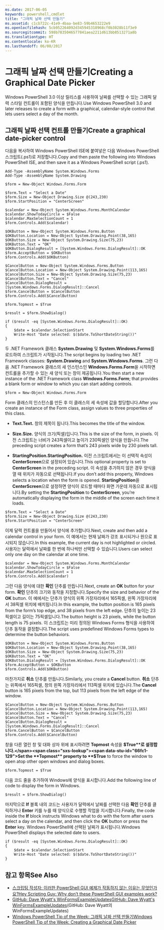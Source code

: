 ```yaml
---
ms.date: 2017-06-05
keywords: powershell,cmdlet
title: "그래픽 날짜 선택 만들기"
ms.assetid: c1cb722c-41e9-4baa-be83-59b4653222e9
ms.openlocfilehash: 5cb952264092d345945318968cf0b3028b11f3e9
ms.sourcegitcommit: 598b7835046577841aea2211d613bb8513271a8b
ms.translationtype: HT
ms.contentlocale: ko-KR
ms.lasthandoff: 06/08/2017
---
```

# <a name="creating-a-graphical-date-picker"></a><span data-ttu-id="66fc1-103">그래픽 날짜 선택 만들기</span><span class="sxs-lookup"><span data-stu-id="66fc1-103">Creating a Graphical Date Picker</span></span>
<span data-ttu-id="66fc1-104">Windows PowerShell 3.0 이상 릴리스를 사용하여 날짜를 선택할 수 있는 그래픽 달력 스타일 컨트롤이 포함된 양식을 만듭니다.</span><span class="sxs-lookup"><span data-stu-id="66fc1-104">Use Windows PowerShell 3.0 and later releases to create a form with a graphical, calendar-style control that lets users select a day of the month.</span></span>

## <a name="create-a-graphical-date-picker-control"></a><span data-ttu-id="66fc1-105">그래픽 날짜 선택 컨트롤 만들기</span><span class="sxs-lookup"><span data-stu-id="66fc1-105">Create a graphical date-picker control</span></span>
<span data-ttu-id="66fc1-106">다음을 복사하여 Windows PowerShell ISE에 붙여넣은 다음 Windows PowerShell 스크립트(.ps1)로 저장합니다.</span><span class="sxs-lookup"><span data-stu-id="66fc1-106">Copy and then paste the following into Windows PowerShell ISE, and then save it as a Windows PowerShell script (.ps1).</span></span>

```
Add-Type -AssemblyName System.Windows.Forms
Add-Type -AssemblyName System.Drawing

$form = New-Object Windows.Forms.Form 

$form.Text = "Select a Date" 
$form.Size = New-Object Drawing.Size @(243,230) 
$form.StartPosition = "CenterScreen"

$calendar = New-Object System.Windows.Forms.MonthCalendar 
$calendar.ShowTodayCircle = $False
$calendar.MaxSelectionCount = 1
$form.Controls.Add($calendar) 

$OKButton = New-Object System.Windows.Forms.Button
$OKButton.Location = New-Object System.Drawing.Point(38,165)
$OKButton.Size = New-Object System.Drawing.Size(75,23)
$OKButton.Text = "OK"
$OKButton.DialogResult = [System.Windows.Forms.DialogResult]::OK
$form.AcceptButton = $OKButton
$form.Controls.Add($OKButton)

$CancelButton = New-Object System.Windows.Forms.Button
$CancelButton.Location = New-Object System.Drawing.Point(113,165)
$CancelButton.Size = New-Object System.Drawing.Size(75,23)
$CancelButton.Text = "Cancel"
$CancelButton.DialogResult = [System.Windows.Forms.DialogResult]::Cancel
$form.CancelButton = $CancelButton
$form.Controls.Add($CancelButton)

$form.Topmost = $True

$result = $form.ShowDialog() 

if ($result -eq [System.Windows.Forms.DialogResult]::OK)
{
    $date = $calendar.SelectionStart
    Write-Host "Date selected: $($date.ToShortDateString())"
}
```

<span data-ttu-id="66fc1-107">두 .NET Framework 클래스 **System.Drawing** 및 **System.Windows.Forms**를 로드하여 스크립트가 시작됩니다.</span><span class="sxs-lookup"><span data-stu-id="66fc1-107">The script begins by loading two .NET Framework classes: **System.Drawing** and **System.Windows.Forms**.</span></span> <span data-ttu-id="66fc1-108">그런 다음 .NET Framework 클래스의 새 인스턴스인 **Windows.Forms.Form**을 시작하면 컨트롤을 추가할 수 있는 새 양식 또는 창이 제공됩니다.</span><span class="sxs-lookup"><span data-stu-id="66fc1-108">You then start a new instance of the .NET Framework class **Windows.Forms.Form**; that provides a blank form or window to which you can start adding controls.</span></span>

```
$form = New-Object Windows.Forms.Form
```

<span data-ttu-id="66fc1-109">Form 클래스의 인스턴스를 만든 후 이 클래스의 세 속성에 값을 할당합니다.</span><span class="sxs-lookup"><span data-stu-id="66fc1-109">After you create an instance of the Form class, assign values to three properties of this class.</span></span>

-   <span data-ttu-id="66fc1-110">**Text.**</span><span class="sxs-lookup"><span data-stu-id="66fc1-110">**Text.**</span></span> <span data-ttu-id="66fc1-111">창의 제목이 됩니다.</span><span class="sxs-lookup"><span data-stu-id="66fc1-111">This becomes the title of the window.</span></span>

-   <span data-ttu-id="66fc1-112">**Size.**</span><span class="sxs-lookup"><span data-stu-id="66fc1-112">**Size.**</span></span> <span data-ttu-id="66fc1-113">양식의 크기(픽셀)입니다.</span><span class="sxs-lookup"><span data-stu-id="66fc1-113">This is the size of the form, in pixels.</span></span> <span data-ttu-id="66fc1-114">이전 스크립트는 너비가 243픽셀이고 높이가 230픽셀인 양식을 만듭니다.</span><span class="sxs-lookup"><span data-stu-id="66fc1-114">The preceding script creates a form that’s 243 pixels wide by 230 pixels tall.</span></span>

-   <span data-ttu-id="66fc1-115">**StartingPosition.**</span><span class="sxs-lookup"><span data-stu-id="66fc1-115">**StartingPosition.**</span></span> <span data-ttu-id="66fc1-116">이전 스크립트에서는 이 선택적 속성이 **CenterScreen**으로 설정되어 있습니다.</span><span class="sxs-lookup"><span data-stu-id="66fc1-116">This optional property is set to **CenterScreen** in the preceding script.</span></span> <span data-ttu-id="66fc1-117">이 속성을 추가하지 않은 경우 양식을 열 때 위치가 자동으로 선택됩니다.</span><span class="sxs-lookup"><span data-stu-id="66fc1-117">If you don’t add this property, Windows selects a location when the form is opened.</span></span> <span data-ttu-id="66fc1-118">**StartingPosition**을 **CenterScreen**으로 설정하면 양식이 로드할 때마다 화면 가운데 자동으로 표시됩니다.</span><span class="sxs-lookup"><span data-stu-id="66fc1-118">By setting the **StartingPosition** to **CenterScreen**, you’re automatically displaying the form in the middle of the screen each time it loads.</span></span>

```
$form.Text = "Select a Date" 
$form.Size = New-Object Drawing.Size @(243,230) 
$form.StartPosition = "CenterScreen"
```

<span data-ttu-id="66fc1-119">이제 달력 컨트롤을 만들어서 양식에 추가합니다.</span><span class="sxs-lookup"><span data-stu-id="66fc1-119">Next, create and then add a calendar control in your form.</span></span> <span data-ttu-id="66fc1-120">이 예에서는 현재 날짜가 강조 표시되거나 원으로 표시되지 않습니다.</span><span class="sxs-lookup"><span data-stu-id="66fc1-120">In this example, the current day is not highlighted or circled.</span></span> <span data-ttu-id="66fc1-121">사용자는 달력에서 날짜를 한 번에 하나씩만 선택할 수 있습니다.</span><span class="sxs-lookup"><span data-stu-id="66fc1-121">Users can select only one day on the calendar at one time.</span></span>

```
$calendar = New-Object System.Windows.Forms.MonthCalendar 
$calendar.ShowTodayCircle = $False
$calendar.MaxSelectionCount = 1
$form.Controls.Add($calendar)
```

<span data-ttu-id="66fc1-122">그런 다음 양식에 대한 **확인** 단추를 만듭니다.</span><span class="sxs-lookup"><span data-stu-id="66fc1-122">Next, create an **OK** button for your form.</span></span> <span data-ttu-id="66fc1-123">**확인** 단추의 크기와 동작을 지정합니다.</span><span class="sxs-lookup"><span data-stu-id="66fc1-123">Specify the size and behavior of the **OK** button.</span></span> <span data-ttu-id="66fc1-124">이 예에서는 단추가 양식의 위쪽 가장자리에서 165픽셀, 왼쪽 가장자리에서 38픽셀 위치에 배치됩니다.</span><span class="sxs-lookup"><span data-stu-id="66fc1-124">In this example, the button position is 165 pixels from the form’s top edge, and 38 pixels from the left edge.</span></span> <span data-ttu-id="66fc1-125">단추의 높이는 23픽셀이고 길이는 75픽셀입니다.</span><span class="sxs-lookup"><span data-stu-id="66fc1-125">The button height is 23 pixels, while the button length is 75 pixels.</span></span> <span data-ttu-id="66fc1-126">이 스크립트는 미리 정의된 Windows Forms 형식을 사용하여 단추 동작을 결정합니다.</span><span class="sxs-lookup"><span data-stu-id="66fc1-126">The script uses predefined Windows Forms types to determine the button behaviors.</span></span>

```
$OKButton = New-Object System.Windows.Forms.Button
$OKButton.Location = New-Object System.Drawing.Point(38,165)
$OKButton.Size = New-Object System.Drawing.Size(75,23)
$OKButton.Text = "OK"
$OKButton.DialogResult = [System.Windows.Forms.DialogResult]::OK
$form.AcceptButton = $OKButton
$form.Controls.Add($OKButton)
```

<span data-ttu-id="66fc1-127">마찬가지로 **취소** 단추를 만듭니다.</span><span class="sxs-lookup"><span data-stu-id="66fc1-127">Similarly, you create a **Cancel** button.</span></span> <span data-ttu-id="66fc1-128">**취소** 단추는 위쪽에서 165픽셀, 창의 왼쪽 가장자리에서 113픽셀 위치에 있습니다.</span><span class="sxs-lookup"><span data-stu-id="66fc1-128">The **Cancel** button is 165 pixels from the top, but 113 pixels from the left edge of the window.</span></span>

```
$CancelButton = New-Object System.Windows.Forms.Button
$CancelButton.Location = New-Object System.Drawing.Point(113,165)
$CancelButton.Size = New-Object System.Drawing.Size(75,23)
$CancelButton.Text = "Cancel"
$CancelButton.DialogResult = [System.Windows.Forms.DialogResult]::Cancel
$form.CancelButton = $CancelButton
$form.Controls.Add($CancelButton)
```

<span data-ttu-id="66fc1-129">창을 다른 열린 창 및 대화 상자 위에 표시하려면 **Topmost** 속성을 **$True**로 설정합니다.</span><span class="sxs-lookup"><span data-stu-id="66fc1-129">Set the **Topmost** property to **$True** to force the window to open atop other open windows and dialog boxes.</span></span>

```
$form.Topmost = $True
```

<span data-ttu-id="66fc1-130">다음 코드 줄을 추가하여 Windows에 양식을 표시합니다.</span><span class="sxs-lookup"><span data-stu-id="66fc1-130">Add the following line of code to display the form in Windows.</span></span>

```
$result = $form.ShowDialog()
```

<span data-ttu-id="66fc1-131">마지막으로 **If** 블록 내의 코드는 사용자가 달력에서 날짜를 선택한 다음 **확인** 단추를 클릭하거나 **Enter** 키를 누를 때 양식으로 수행할 작업을 지시합니다.</span><span class="sxs-lookup"><span data-stu-id="66fc1-131">Finally, the code inside the **If** block instructs Windows what to do with the form after users select a day on the calendar, and then click the **OK** button or press the **Enter** key.</span></span> <span data-ttu-id="66fc1-132">Windows PowerShell에 선택된 날짜가 표시됩니다.</span><span class="sxs-lookup"><span data-stu-id="66fc1-132">Windows PowerShell displays the selected date to users.</span></span>

```
if ($result -eq [System.Windows.Forms.DialogResult]::OK)
{
    $date = $calendar.SelectionStart
    Write-Host "Date selected: $($date.ToShortDateString())"
}
```

## <a name="see-also"></a><span data-ttu-id="66fc1-133">참고 항목</span><span class="sxs-lookup"><span data-stu-id="66fc1-133">See Also</span></span>
- [<span data-ttu-id="66fc1-134">스크립팅 작성자: 이러한 PowerShell GUI 예제가 작동하지 않는 이유는 무엇인가요?</span><span class="sxs-lookup"><span data-stu-id="66fc1-134">Hey Scripting Guy:  Why don’t these PowerShell GUI examples work?</span></span>](http://go.microsoft.com/fwlink/?LinkId=506644)
- [<span data-ttu-id="66fc1-135">GitHub: Dave Wyatt's WinFormsExampleUpdates</span><span class="sxs-lookup"><span data-stu-id="66fc1-135">GitHub: Dave Wyatt's WinFormsExampleUpdates</span></span>](https://github.com/dlwyatt/WinFormsExampleUpdates)(GitHub: Dave Wyatt의 WinFormsExampleUpdates)
- [<span data-ttu-id="66fc1-136">Windows PowerShell Tip of the Week: 그래픽 날짜 선택 만들기</span><span class="sxs-lookup"><span data-stu-id="66fc1-136">Windows PowerShell Tip of the Week:  Creating a Graphical Date Picker</span></span>](http://technet.microsoft.com/library/ff730942.aspx)

